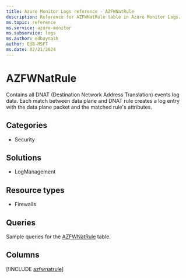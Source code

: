 ```yaml
---
title: Azure Monitor Logs reference - AZFWNatRule
description: Reference for AZFWNatRule table in Azure Monitor Logs.
ms.topic: reference
ms.service: azure-monitor
ms.subservice: logs
ms.author: edbaynash
author: EdB-MSFT
ms.date: 02/21/2024
---
```


# AZFWNatRule

Contains all DNAT (Destination Network Address Translation) events log data. Each match between data plane and DNAT rule creates a log entry with the data plane packet and the matched rule's attributes.


## Categories

- Security

## Solutions

- LogManagement

## Resource types

- Firewalls

## Queries

 Sample queries for the [AZFWNatRule](/azure/azure-monitor/reference/queries/azfwnatrule) table.


## Columns
  
[!INCLUDE [azfwnatrule](.././tables/includes/azfwnatrule-include.md)]
